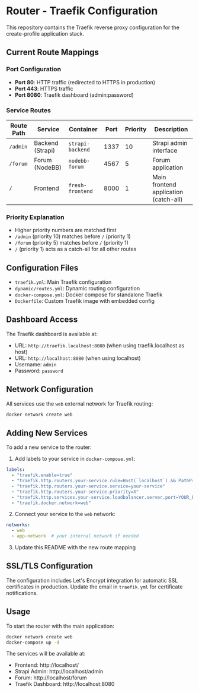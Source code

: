 # Router - Traefik Configuration

This repository contains the Traefik reverse proxy configuration for the create-profile application stack.

## Current Route Mappings

### Port Configuration
- **Port 80**: HTTP traffic (redirected to HTTPS in production)
- **Port 443**: HTTPS traffic
- **Port 8080**: Traefik dashboard (admin:password)

### Service Routes

| Route Path | Service | Container | Port | Priority | Description |
|------------|---------|-----------|------|----------|-------------|
| `/admin` | Backend (Strapi) | `strapi-backend` | 1337 | 10 | Strapi admin interface |
| `/forum` | Forum (NodeBB) | `nodebb-forum` | 4567 | 5 | Forum application |
| `/` | Frontend | `fresh-frontend` | 8000 | 1 | Main frontend application (catch-all) |

### Priority Explanation
- Higher priority numbers are matched first
- `/admin` (priority 10) matches before `/` (priority 1)
- `/forum` (priority 5) matches before `/` (priority 1)
- `/` (priority 1) acts as a catch-all for all other routes

## Configuration Files

- `traefik.yml`: Main Traefik configuration
- `dynamic/routes.yml`: Dynamic routing configuration
- `docker-compose.yml`: Docker compose for standalone Traefik
- `Dockerfile`: Custom Traefik image with embedded config

## Dashboard Access

The Traefik dashboard is available at:
- URL: `http://traefik.localhost:8080` (when using traefik.localhost as host)
- URL: `http://localhost:8080` (when using localhost)
- Username: `admin`
- Password: `password`

## Network Configuration

All services use the `web` external network for Traefik routing:
```bash
docker network create web
```

## Adding New Services

To add a new service to the router:

1. Add labels to your service in `docker-compose.yml`:
```yaml
labels:
  - "traefik.enable=true"
  - "traefik.http.routers.your-service.rule=Host(`localhost`) && PathPrefix(`/your-path`)"
  - "traefik.http.routers.your-service.service=your-service"
  - "traefik.http.routers.your-service.priority=X"
  - "traefik.http.services.your-service.loadbalancer.server.port=YOUR_PORT"
  - "traefik.docker.network=web"
```

2. Connect your service to the `web` network:
```yaml
networks:
  - web
  - app-network  # your internal network if needed
```

3. Update this README with the new route mapping

## SSL/TLS Configuration

The configuration includes Let's Encrypt integration for automatic SSL certificates in production. Update the email in `traefik.yml` for certificate notifications.

## Usage

To start the router with the main application:
```bash
docker network create web
docker-compose up -d
```

The services will be available at:
- Frontend: http://localhost/
- Strapi Admin: http://localhost/admin
- Forum: http://localhost/forum
- Traefik Dashboard: http://localhost:8080
